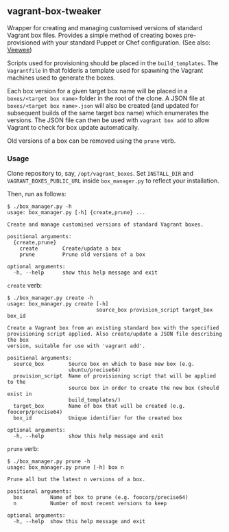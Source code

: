 ## vagrant-box-tweaker

Wrapper for creating and managing customised versions of standard Vagrant box
files. Provides a simple method of creating boxes pre-provisioned with your
standard Puppet or Chef configuration. (See also:
[Veewee](https://github.com/jedi4ever/veewee))

Scripts used for provisioning should be placed in the `build_templates`.  The
`Vagrantfile` in that folderis a template used for spawning the Vagrant machines
used to generate the boxes.

Each box version for a given target box name will be placed in a
`boxes/<target box name>` folder in the root of the clone.
A JSON file at `boxes/<target box name>.json` will also be created (and
updated for subsequent builds of the same target box name) which enumerates the versions. The JSON file can then be used with `vagrant box add` to allow Vagrant to check for box update automatically.

Old versions of a box can be removed using the `prune` verb.

### Usage

Clone repository to, say, `/opt/vagrant_boxes`. Set `INSTALL_DIR` and `VAGRANT_BOXES_PUBLIC_URL` inside `box_manager.py` to reflect your installation.

Then, run as follows:

```
$ ./box_manager.py -h
usage: box_manager.py [-h] {create,prune} ...

Create and manage customised versions of standard Vagrant boxes.

positional arguments:
  {create,prune}
    create        Create/update a box
    prune         Prune old versions of a box

optional arguments:
  -h, --help      show this help message and exit
```

`create` verb:
```
$ ./box_manager.py create -h
usage: box_manager.py create [-h]
                             source_box provision_script target_box box_id

Create a Vagrant box from an existing standard box with the specified
provisioning script applied. Also create/update a JSON file describing the box
version, suitable for use with 'vagrant add'.

positional arguments:
  source_box        Source box on which to base new box (e.g.
                    ubuntu/precise64)
  provision_script  Name of provisioning script that will be applied to the
                    source box in order to create the new box (should exist in
                    build_templates/)
  target_box        Name of box that will be created (e.g. foocorp/precise64)
  box_id            Unique identifier for the created box

optional arguments:
  -h, --help        show this help message and exit
```

`prune` verb:
```
$ ./box_manager.py prune -h
usage: box_manager.py prune [-h] box n

Prune all but the latest n versions of a box.

positional arguments:
  box         Name of box to prune (e.g. foocorp/precise64)
  n           Number of most recent versions to keep

optional arguments:
  -h, --help  show this help message and exit
```
